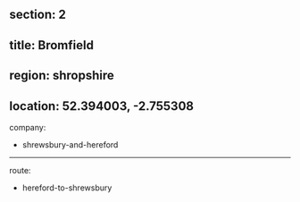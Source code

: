 section: 2
----
title: Bromfield
----
region: shropshire
----
location: 52.394003, -2.755308
----
company:
- shrewsbury-and-hereford
----
route:
- hereford-to-shrewsbury
